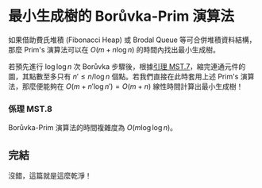 # 最小生成樹的 Borůvka-Prim 演算法

如果借助費氏堆積 (Fibonacci Heap) 或 Brodal Queue 等可合併堆積資料結構，那麼 Prim's 演算法可以在 $O(m + n\log n)$ 的時間內找出最小生成樹。

若預先進行 $\log\log n$ 次 Borůvka 步驟後，根據[引理 MST.7](boruvka-mst.html#%E6%99%82%E9%96%93%E8%A4%87%E9%9B%9C%E5%BA%A6%E5%BC%95%E7%90%86-mst7)，縮完連通元件的圖，其點數至多只有 $n' \le n/\log n$ 個點。若我們直接在此時套用上述 Prim's 演算法，那麼便能夠在 $O(m+n'\log n')= O(m+n)$ 線性時間計算出最小生成樹！

### 係理 MST.8

Borůvka-Prim 演算法的時間複雜度為 $O(m\log\log n)$。

## 完結

沒錯，這篇就是這麼乾淨！